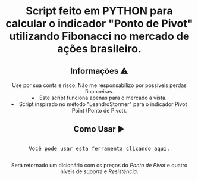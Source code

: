 <h1 align="center">Script feito em PYTHON para calcular o indicador "Ponto de Pivot" utilizando Fibonacci no mercado de ações brasileiro.</h1>
  
  
  <h2 align="center">Informações ⚠️</h2>
  
  <div align="center">
  <liScript feito inicialmente para DayTrade.
  <li>Use por sua conta e risco. Não me responsabilizo por possíveis perdas financeiras.
  <li>Este script funciona apenas para o mercado à vista.
  <li>Script inspirado no método "LeandroStormer" para o indicador Pivot Point (Ponto de Pivot).</div>
  
  <h2 align="center">Como Usar ▶️</h2>

<pre><p  align="center">Você pode usar esta ferramenta clicando aqui.</p></pre>

<p align="center">Será retornado um dicionário com os preços do <em>Ponto de Pivot</em> e quatro níveis de <em>suporte</em> e <em>Resistência</em>.</p>
